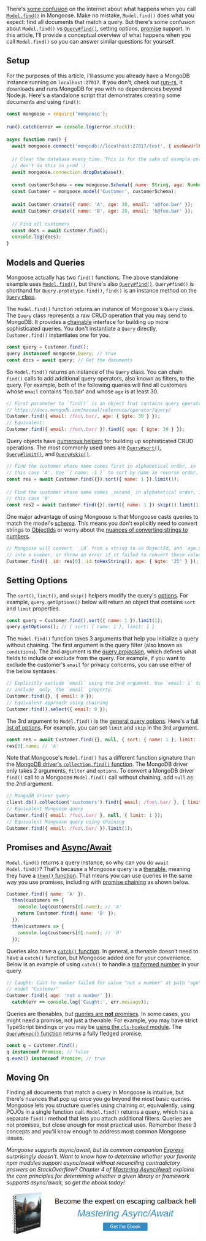 There's [some confusion](https://stackoverflow.com/questions/15852043/mongoose-find-how-to-access-the-result-documents) on the internet about what happens when you call [`Model.find()`](https://mongoosejs.com/docs/api.html#model_Model.find) in Mongoose. Make no mistake, `Model.find()` does what you expect: find all documents that match a query. But there's some confusion about `Model.find()` vs [`Query#find()`](https://mongoosejs.com/docs/api.html#query_Query-find), setting options, [promise](https://thecodebarbarian.com/write-your-own-node-js-promise-library-from-scratch.html) support. In this article, I'll provide a conceptual overview of what happens when you call `Model.find()` so you can answer similar questions for yourself.

Setup
-----

For the purposes of this article, I'll assume you already have a MongoDB instance
running on `localhost:27017`. If you don't, check out
[run-rs](https://www.npmjs.com/package/run-rs), it downloads and runs MongoDB
for you with no dependencies beyond Node.js. Here's a standalone script that
demonstrates creating some documents and using `find()`:

```javascript
const mongoose = require('mongoose');

run().catch(error => console.log(error.stack));

async function run() {
  await mongoose.connect('mongodb://localhost:27017/test', { useNewUrlParser: true });

  // Clear the database every time. This is for the sake of example only,
  // don't do this in prod :)
  await mongoose.connection.dropDatabase();

  const customerSchema = new mongoose.Schema({ name: String, age: Number, email: String });
  const Customer = mongoose.model('Customer', customerSchema);

  await Customer.create({ name: 'A', age: 30, email: 'a@foo.bar' });
  await Customer.create({ name: 'B', age: 28, email: 'b@foo.bar' });

  // Find all customers
  const docs = await Customer.find();
  console.log(docs);
}
```

Models and Queries
------------------

Mongoose actually has two `find()` functions. The above standalone example uses
[`Model.find()`](https://mongoosejs.com/docs/api.html#model_Model.find), but
there's also [`Query#find()`](https://mongoosejs.com/docs/api.html#query_Query-find).
`Query#find()` is shorthand for `Query.prototype.find()`, `find()` is an instance
method on the [`Query` class](https://mongoosejs.com/docs/queries.html).

The `Model.find()` function returns an instance of Mongoose's `Query` class. The
`Query` class represents a raw CRUD operation that you may send to MongoDB.
It provides a [chainable](https://schier.co/blog/2013/11/14/method-chaining-in-javascript.html)
interface for building up more sophisticated queries. You don't instantiate a
`Query` directly, `Customer.find()` instantiates one for you.

```javascript
const query = Customer.find();
query instanceof mongoose.Query; // true
const docs = await query; // Get the documents
```

So `Model.find()` returns an instance of the `Query` class. You can chain `find()`
calls to add additional query operators, also known as filters, to the query.
For example, both of the following queries will find all customers whose
`email` contains 'foo.bar' and whose `age` is at least 30.

```javascript
// First parameter to `find()` is an object that contains query operators, see:
// https://docs.mongodb.com/manual/reference/operator/query/
Customer.find({ email: /foo\.bar/, age: { $gte: 30 } });
// Equivalent:
Customer.find({ email: /foo\.bar/ }).find({ age: { $gte: 30 } });
```

Query objects have [numerous helpers](https://mongoosejs.com/docs/api.html#query_Query)
for building up sophisticated CRUD operations. The most commonly used ones are
[`Query#sort()`](https://mongoosejs.com/docs/api.html#query_Query-sort),
[`Query#limit()`](https://mongoosejs.com/docs/api.html#query_Query-limit), and
[`Query#skip()`](https://mongoosejs.com/docs/api.html#query_Query-skip).

```javascript
// Find the customer whose name comes first in alphabetical order, in
// this case 'A'. Use `{ name: -1 }` to sort by name in reverse order.
const res = await Customer.find({}).sort({ name: 1 }).limit(1);

// Find the customer whose name comes _second_ in alphabetical order, in
// this case 'B'
const res2 = await Customer.find({}).sort({ name: 1 }).skip(1).limit(1);
```

One major advantage of using Mongoose is that Mongoose casts queries to match
the model's [schema](https://mongoosejs.com/docs/guide.html). This means you
don't explicitly need to convert strings to [ObjectIds](https://docs.mongodb.com/manual/reference/method/ObjectId/)
or worry about the [nuances of converting strings to numbers](http://thecodebarbarian.com/convert-a-string-to-a-number-in-javascript.html).

```javascript
// Mongoose will convert `_id` from a string to an ObjectId, and `age.$gte`
// into a number, or throw an error if it failed to convert these values.
Customer.find({ _id: res[0]._id.toHexString(), age: { $gte: '25' } });
```

Setting Options
---------------

The `sort()`, `limit()`, and `skip()` helpers modify the query's
[options](https://mongoosejs.com/docs/api.html#query_Query-getOptions). For
example, `query.getOptions()` below will return an object that contains `sort`
and `limit` properties.

```javascript
const query = Customer.find().sort({ name: 1 }).limit(1);
query.getOptions(); // { sort: { name: 1 }, limit: 1 }
```

The `Model.find()` function takes 3 arguments that help you initialize a query
without chaining. The first argument is the query filter (also known as `conditions`).
The 2nd argument is the [query _projection_](https://docs.mongodb.com/manual/reference/operator/projection/positional/),
which defines what fields to include or exclude from the query. For example, if
you want to exclude the customer's `email` for privacy concerns, you can use
either of the below syntaxes.

```javascript
// Explicitly exclude `email` using the 2nd argument. Use `email: 1` to
// include _only_ the `email` property.
Customer.find({}, { email: 0 });
// Equivalent approach using chaining
Customer.find().select({ email: 0 });
```

The 3rd argument to `Model.find()` is the [general query options](https://mongoosejs.com/docs/api.html#query_Query-getOptions). Here's a
[full list of options](https://mongoosejs.com/docs/api.html#query_Query-setOptions).
For example, you can set `limit` and `skip` in the 3rd argument.

```javascript
const res = await Customer.find({}, null, { sort: { name: 1 }, limit: 1 });
res[0].name; // 'A'
```

Note that Mongoose's `Model.find()` has a different function signature than the
[MongoDB driver's `collection.find()` function](http://mongodb.github.io/node-mongodb-native/3.1/api/Collection.html#find).
The MongoDB driver only takes 2 arguments, `filter` and `options`. To convert
a MongoDB driver `find()` call to a Mongoose `Model.find()` call without chaining,
add `null` as the 2nd argument.

```javascript
// MongoDB driver query
client.db().collection('customers').find({ email: /foo\.bar/ }, { limit: 1 });
// Equivalent Mongoose query
Customer.find({ email: /foo\.bar/ }, null, { limit: 1 });
// Equivalent Mongoose query using chaining
Customer.find({ email: /foo\.bar/ }).limit(1);
```

Promises and [Async/Await](http://asyncawait.net/)
------------------------

`Model.find()` returns a query instance, so why can you do `await Model.find()`?
That's because a Mongoose query is a
[thenable](https://developers.google.com/web/fundamentals/primers/promises#promise-terminology),
meaning they have a [`then()` function](https://mongoosejs.com/docs/api.html#query_Query-then).
That means you can use queries in the same way you use promises, including with
[promise chaining](https://developer.mozilla.org/en-US/docs/Web/JavaScript/Guide/Using_promises#Chaining)
as shown below.

```javascript
Customer.find({ name: 'A' }).
  then(customers => {              
    console.log(customers[0].name); // 'A'
    return Customer.find({ name: 'B' });
  }).
  then(customers => {
    console.log(customers[0].name); // 'B'
  });
```

Queries also have a [`catch()` function](https://mongoosejs.com/docs/api.html#query_Query-catch).
In general, a thenable doesn't need to have a `catch()` function, but Mongoose
added one for your convenience. Below is an example of using `catch()` to handle
a [malformed number](https://mongoosejs.com/docs/schematypes.html#numbers)
in your query.

```javascript
// Caught: Cast to number failed for value "not a number" at path "age" for
// model "Customer"
Customer.find({ age: 'not a number' }).
  catch(err => console.log('Caught:', err.message));
```

Queries are thenables, but [queries are **not** promises](https://mongoosejs.com/docs/queries.html#queries-are-not-promises).
In some cases, you might need a promise, not just a thenable. For example, you
may have strict TypeScript bindings or you may be [using the `cls-hooked` module](https://github.com/Automattic/mongoose/issues/7292). The [`Query#exec()` function](https://mongoosejs.com/docs/api.html#query_Query-exec)
returns a fully fledged promise.

```javascript
const q = Customer.find();
q instanceof Promise; // false
q.exec() instanceof Promise; // true
```

Moving On
---------

Finding all documents that match a query in Mongoose is intuitive, but there's
nuances that pop up once you go beyond the most basic queries. Mongoose lets you
structure queries using chaining or, equivalently, using POJOs in a single
function call. `Model.find()` returns a query, which has a separate `find()`
method that lets you attach additional filters. Queries are not promises,
but close enough for most practical uses. Remember these 3 concepts and you'll
know enough to address most common Mongoose issues.

_Mongoose supports async/await, but its common companion [Express](http://expressjs.com/) surprisingly doesn't. Want to know how to determine whether your favorite npm modules support async/await without reconciling contradictory answers on StackOverflow? Chapter 4 of [Mastering Async/Await](http://asyncawait.net/) explains the core principles for determining whether a given library or framework supports async/await, so get the ebook today!_

<a href="http://asyncawait.net/?utm_source=thecodebarbarian&utm_campaign=trailingbanner" class="async-await-banner"><img src="/images/asyncawait.png"/></a>
